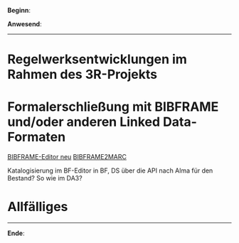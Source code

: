 **Beginn**: 

**Anwesend**: 

---

# Regelwerksentwicklungen im Rahmen des 3R-Projekts

# Formalerschließung mit BIBFRAME und/oder anderen Linked Data-Formaten

[BIBFRAME-Editor neu](https://www.loc.gov/bibframe/implementation/)
[BIBFRAME2MARC](https://github.com/lcnetdev/bibframe2marc)

Katalogisierung im BF-Editor in BF, DS über die API nach Alma für den Bestand? So wie im DA3?

# Allfälliges

---

**Ende**: 
